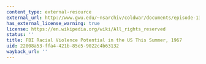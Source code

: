 ```yaml
---
content_type: external-resource
external_url: http://www.gwu.edu/~nsarchiv/coldwar/documents/episode-13/01-01.htm
has_external_license_warning: true
license: https://en.wikipedia.org/wiki/All_rights_reserved
status: ''
title: FBI Racial Violence Potential in the US This Summer, 1967
uid: 22008a53-ffa4-421b-85e5-9022c4b63132
wayback_url: ''
---
```

